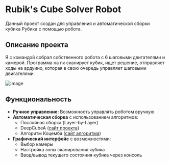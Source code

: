 # Rubik's Cube Solver Robot

Данный проект создан для управления и автоматической сборки кубика Рубика с помощью робота.

## Описание проекта

Я с командой собрал собственного робота с 6 шаговыми двигателями и камерой. Программа на пк сканирует кубик, ищет решение, отправляет ходы на ардуино, которая в свою очередь управляет шаговыми двигателями.

![image](https://github.com/user-attachments/assets/3fd66706-4ed9-4adb-89b5-fa8adcdd5afd)

## Функциональность

- **Ручное управление**: Возможность управлять роботом вручную
- **Автоматическая сборка** с использованием алгоритмов:
  - Послойная сборка (Layer-by-Layer)
  - DeepCubeA ([сайт проекта](https://deepcube.igb.uci.edu/))
  - Алгоритм Коцемба ([сайт алгоритма](https://kociemba.org/))
- **Графический интерфейс** с возможностями:
  - Выбор камеры
  - Настройка зоны сканирования кубика
  - Ввод/вывод текущего состояния кубика через консоль
